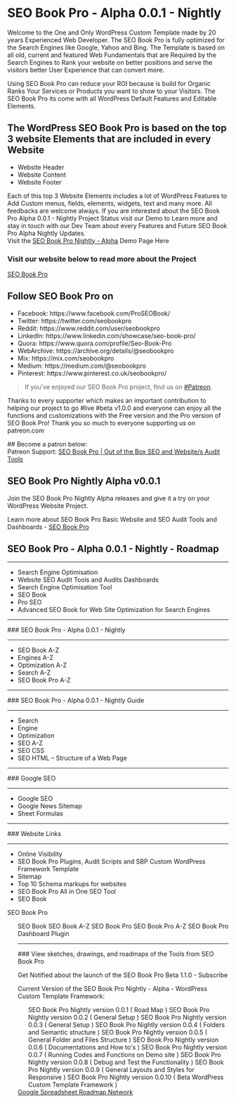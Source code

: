 # SEO Book Pro - Alpha 0.0.1 - Nightly

<p>Welcome to the One and Only WordPress Custom Template made by 20 years Experienced Web Developer. The SEO Book Pro is fully optimized for the Search Engines like Google, Yahoo and Bing.  The Template is based on all old, current and featured Web Fundamentals that are Required by the Search Engines to Rank your website on better positions and serve the visitors better User Experience that can convert more.</p>

<p>Using SEO Book Pro can reduce your ROI because is build for Organic Ranks Your Services or Products you want to show to your Visitors.  The SEO Book Pro its come with all WordPress Default Features and Editable Elements.</p>

## The WordPress SEO Book Pro is based on the top 3 website Elements that are included in every Website      

<ul>
<li>Website Header</li>     
<li>Website Content</li>     
<li>Website Footer</li> 
</ul>

<p>Each of this top 3 Website Elements includes a lot of WordPress Features to Add Custom menus, fields, elements, widgets, text and many more.  All feedbacks are welcome always. If you are interested about the SEO Book Pro Alpha 0.0.1 - Nightly Project Status visit our Demo to Learn more and stay in touch with our Dev Team about every Features and Future SEO Book Pro Alpha Nightly Updates.<br />Visit the <a href="https://seobookpro.com/seobookpro-nightly/" target="_blank">SEO Book Pro Nightly - Alpha</a> Demo Page Here</p>

### Visit our website below to read more about the Project 
<p><a href="https://seobookpro.com/" target="_blank" rel="bookmark" title="SEO Book Pro - Alpha 0.0.1 - Nightly">SEO Book Pro</a>
<h2>Follow SEO Book Pro on</h2>
<ul>
<li>Facebook: https://www.facebook.com/ProSEOBook/</li>
<li>Twitter: https://twitter.com/seobookpro</li>
<li>Reddit: https://www.reddit.com/user/seobookpro</li>
<li>LinkedIn: https://www.linkedin.com/showcase/seo-book-pro/</li>
<li>Quora: https://www.quora.com/profile/Seo-Book-Pro</li>
<li>WebArchive: https://archive.org/details/@seobookpro</li>
<li>Mix: https://mix.com/seobookpro</li>
<li>Medium: https://medium.com/@seobookpro</li>
<li>Pinterest: https://www.pinterest.co.uk/seobookpro/</li>
</ul>

<p><blockquote>
If you've enjoyed our SEO Book Pro project, find us on <a href="https://www.patreon.com/seobookpro?" title="" target="_blank" rel="bookmark">#Patreon</a>. 
</blockquote></p>

<p>Thanks to every supporter which makes an important contribution to helping our project to go #live #beta v1.0.0 and everyone can enjoy all the functions and customizations with the Free version and the Pro version of SEO Book Pro! Thank you so much to everyone supporting us on patreon.com</p>
## Become a patron below:

<section>Patreon Support: <a href="https://www.patreon.com/seobookpro?fan_landing=true" target="_blank" title="SEO Book Pro | Out of the Box SEO and Website/s Audit Tools">SEO Book Pro | Out of the Box SEO and Website/s Audit Tools</a></section>

## SEO Book Pro Nightly Alpha v0.0.1

<p>Join the SEO Book Pro Nightly Alpha releases and give it a try on your WordPress Website Project.</p>

<p>Learn more about SEO Book Pro Basic Website and SEO Audit Tools and Dashboards - <a href="https://seobookpro.com/about/" target="_blank" title="About SEO Book Pro - Professional Website and SEO Audit Tools | SEO Book Pro Nightly WordPress Template" rel="bookmark">SEO Book Pro</a></p>

## SEO Book Pro - Alpha 0.0.1 - Nightly - Roadmap
<hr>
<ul>
<li>Search Engine Optimisation
<li>Website SEO Audit Tools and Audits Dashboards
<li>Search Engine Optimisation Tool
<li>SEO Book
<li>Pro SEO
<li>Advanced SEO Book for Web Site Optimization for Search Engines
</ul>
<hr>
### SEO Book Pro - Alpha 0.0.1 - Nightly
<hr>
<ul>
<li>SEO Book A-Z
<li>Engines A-Z
<li>Optimization A-Z
<li>Search A-Z
<li>SEO Book Pro A-Z
</ul>
<hr>
### SEO Book Pro - Alpha 0.0.1 - Nightly Guide
<hr>
<ul>
<li>Search
<li>Engine
<li>Optimization
<li>SEO A-Z
<li>SEO CSS
<li>SEO HTML – Structure of a Web Page
</ul>
<hr>
### Google SEO
<hr>
<ul>    
<li>Google SEO
<li>Google News Sitemap
<li>Sheet Formulas
</ul>
<hr>
### Website Links
<hr>
<ul>    
<li>Online Visibility
<li>SEO Book Pro Plugins, Audit Scripts and SBP Custom WordPress Framework Template
<li>Sitemap
<li>Top 10 Schema markups for websites
<li>SEO Book Pro All in One SEO Tool
<li>SEO Book
</ul>

SEO Book Pro

<ul>
    SEO Book
    SEO Book A-Z
    SEO Book Pro
    SEO Book Pro A-Z
    SEO Book Pro Dashboard Plugin


<hr>
### View sketches, drawings, and roadmaps of the Tools from SEO Book Pro


Get Notified about the launch of the SEO Book Pro Beta 1.1.0 - Subscribe

Current Version of the SEO Book Pro Nightly - Alpha - WordPress Custom Template Framework:

<ol>
SEO Book Pro Nightly version 0.0.1 ( Road Map )
SEO Book Pro Nightly version 0.0.2 ( General Setup )
SEO Book Pro Nightly version 0.0.3 ( General Setup )
SEO Book Pro Nightly version 0.0.4 ( Folders and Semantic structure )
SEO Book Pro Nightly version 0.0.5 ( General Folder and Files Structure )
SEO Book Pro Nightly version 0.0.6 ( Documentations and How to's )
SEO Book Pro Nightly version 0.0.7 ( Running Codes and Functions on Demo site )
SEO Book Pro Nightly version 0.0.8 ( Debug and Test the Functionality )
SEO Book Pro Nightly version 0.0.9 ( General Layouts and Styles for Responsive )
SEO Book Pro Nightly version 0.0.10 ( Beta WordPress Custom Template Framework )
</ol>
<a href="https://docs.google.com/spreadsheets/d/1XHg9mmm0HjiLWbHd6rVwIy1CHMWOxBBVroZez2vrOU8/" target="_blank">Google Spreadsheet Roadmap Network</a>
